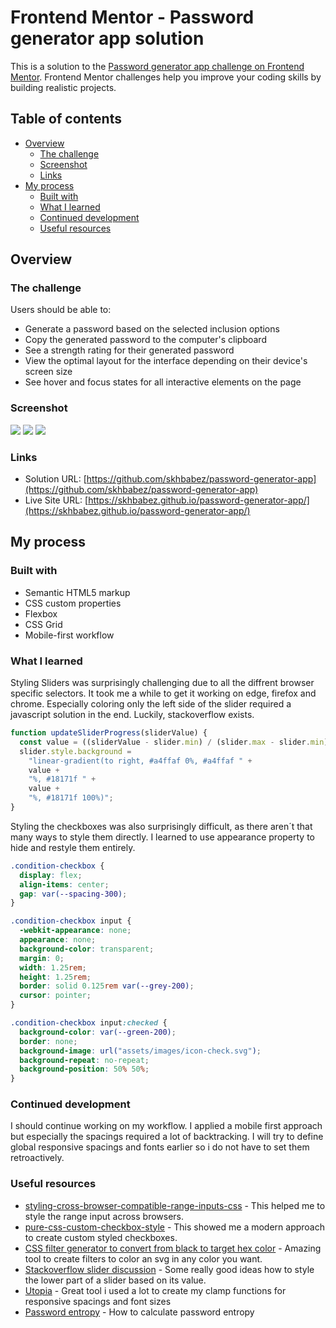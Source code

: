 # Frontend Mentor - Password generator app solution

This is a solution to the [Password generator app challenge on Frontend Mentor](https://www.frontendmentor.io/challenges/password-generator-app-Mr8CLycqjh). Frontend Mentor challenges help you improve your coding skills by building realistic projects.

## Table of contents

- [Overview](#overview)
  - [The challenge](#the-challenge)
  - [Screenshot](#screenshot)
  - [Links](#links)
- [My process](#my-process)
  - [Built with](#built-with)
  - [What I learned](#what-i-learned)
  - [Continued development](#continued-development)
  - [Useful resources](#useful-resources)

## Overview

### The challenge

Users should be able to:

- Generate a password based on the selected inclusion options
- Copy the generated password to the computer's clipboard
- See a strength rating for their generated password
- View the optimal layout for the interface depending on their device's screen size
- See hover and focus states for all interactive elements on the page

### Screenshot

![](./screenshots/mobile.jpeg)
![](./screenshots/tablet.jpeg)
![](./screenshots/desktop.jpeg)

### Links

- Solution URL: [https://github.com/skhbabez/password-generator-app](https://github.com/skhbabez/password-generator-app)
- Live Site URL: [https://skhbabez.github.io/password-generator-app/](https://skhbabez.github.io/password-generator-app/)

## My process

### Built with

- Semantic HTML5 markup
- CSS custom properties
- Flexbox
- CSS Grid
- Mobile-first workflow

### What I learned

Styling Sliders was surprisingly challenging due to all the diffrent browser specific selectors. It took me a while to get it working on edge, firefox and chrome. Especially coloring only the left side of the slider required a javascript solution in the end. Luckily, stackoverflow exists.

```js
function updateSliderProgress(sliderValue) {
  const value = ((sliderValue - slider.min) / (slider.max - slider.min)) * 100;
  slider.style.background =
    "linear-gradient(to right, #a4ffaf 0%, #a4ffaf " +
    value +
    "%, #18171f " +
    value +
    "%, #18171f 100%)";
}
```

Styling the checkboxes was also surprisingly difficult, as there aren´t that many ways to style them directly. I learned to use appearance property to hide and restyle them entirely.

```css
.condition-checkbox {
  display: flex;
  align-items: center;
  gap: var(--spacing-300);
}

.condition-checkbox input {
  -webkit-appearance: none;
  appearance: none;
  background-color: transparent;
  margin: 0;
  width: 1.25rem;
  height: 1.25rem;
  border: solid 0.125rem var(--grey-200);
  cursor: pointer;
}

.condition-checkbox input:checked {
  background-color: var(--green-200);
  border: none;
  background-image: url("assets/images/icon-check.svg");
  background-repeat: no-repeat;
  background-position: 50% 50%;
}
```

### Continued development

I should continue working on my workflow. I applied a mobile first approach but especially the spacings required a lot of backtracking. I will try to define global responsive spacings and fonts earlier so i do not have to set them retroactively.

### Useful resources

- [styling-cross-browser-compatible-range-inputs-css](https://css-tricks.com/styling-cross-browser-compatible-range-inputs-css/) - This helped me to style the range input across browsers.
- [pure-css-custom-checkbox-style](https://moderncss.dev/pure-css-custom-checkbox-style/) - This showed me a modern approach to create custom styled checkboxes.
- [CSS filter generator to convert from black to target hex color](https://codepen.io/sosuke/pen/Pjoqqp) - Amazing tool to create filters to color an svg in any color you want.
- [Stackoverflow slider discussion](https://stackoverflow.com/questions/18389224/how-to-style-html5-range-input-to-have-different-color-before-and-after-slider) - Some really good ideas how to style the lower part of a slider based on its value.
- [Utopia](https://utopia.fyi/) - Great tool i used a lot to create my clamp functions for responsive spacings and font sizes
- [Password entropy](https://nordvpn.com/de/blog/what-is-password-entropy/) - How to calculate password entropy

